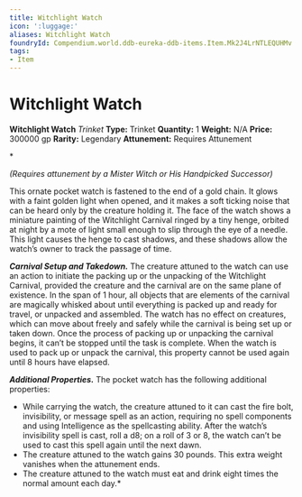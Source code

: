 ```yaml
---
title: Witchlight Watch
icon: ':luggage:'
aliases: Witchlight Watch
foundryId: Compendium.world.ddb-eureka-ddb-items.Item.Mk2J4LrNTLEQUHMv
tags:
- Item
---
```


# Witchlight Watch

**Witchlight Watch**
_Trinket_
**Type:** Trinket
**Quantity:** 1
**Weight:** N/A
**Price:** 300000 gp
**Rarity:** Legendary
**Attunement:** Requires Attunement

*<div class="item-attunement"><i>(Requires attunement by a Mister Witch or His Handpicked Successor)</i><p>This ornate pocket watch is fastened to the end of a gold chain. It glows with a faint golden light when opened, and it makes a soft ticking noise that can be heard only by the creature holding it. The face of the watch shows a miniature painting of the Witchlight Carnival ringed by a tiny henge, orbited at night by a mote of light small enough to slip through the eye of a needle. This light causes the henge to cast shadows, and these shadows allow the watch’s owner to track the passage of time.

***Carnival Setup and Takedown.*** The creature attuned to the watch can use an action to initiate the packing up or the unpacking of the Witchlight Carnival, provided the creature and the carnival are on the same plane of existence. In the span of 1 hour, all objects that are elements of the carnival are magically whisked about until everything is packed up and ready for travel, or unpacked and assembled. The watch has no effect on creatures, which can move about freely and safely while the carnival is being set up or taken down. Once the process of packing up or unpacking the carnival begins, it can’t be stopped until the task is complete. When the watch is used to pack up or unpack the carnival, this property cannot be used again until 8 hours have elapsed.

***Additional Properties.*** The pocket watch has the following additional properties:</p>
* While carrying the watch, the creature attuned to it can cast the fire bolt, invisibility, or message spell as an action, requiring no spell components and using Intelligence as the spellcasting ability. After the watch’s invisibility spell is cast, roll a d8; on a roll of 3 or 8, the watch can’t be used to cast this spell again until the next dawn.
* The creature attuned to the watch gains 30 pounds. This extra weight vanishes when the attunement ends.
* The creature attuned to the watch must eat and drink eight times the normal amount each day.*
